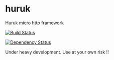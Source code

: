 huruk
=====

Huruk micro http framework

[![Build Status](https://travis-ci.org/miguelpedregosa/huruk.svg?branch=master)](https://travis-ci.org/miguelpedregosa/huruk)

[![Dependency Status](https://www.versioneye.com/user/projects/537cf34414c1582e3700095a//badge.svg)](https://www.versioneye.com/user/projects/537cf34414c1582e3700095a/)

Under heavy development. Use at your own risk !!
